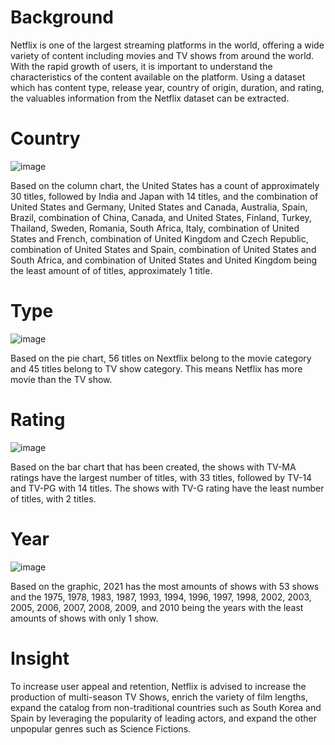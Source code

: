 # Background
Netflix is one of the largest streaming platforms in the world, offering a wide variety of content including movies and TV shows from around the world. With the rapid growth of users, it is important to understand the characteristics of the content available on the platform. 
Using a dataset which has content type, release year, country of origin, duration, and rating, the valuables information from the Netflix dataset can be extracted. 

# Country
![image](https://github.com/user-attachments/assets/2177172b-c508-4cb4-beb6-7a3a3f669ab9)

Based on the column chart, the United States has a count of approximately 30 titles, followed by India and Japan with 14 titles, and the combination of United States and Germany, United States and Canada, Australia, Spain, Brazil, combination of China, Canada, and United States, Finland, Turkey, Thailand, Sweden, Romania, South Africa, Italy, combination of United States and French, combination of United Kingdom and Czech Republic, combination of United States and Spain, combination of United States and South Africa, and combination of United States and United Kingdom being the least amount of of titles, approximately 1 title.

# Type
![image](https://github.com/user-attachments/assets/633746c5-8665-4397-97c5-e0143a86cf22)

Based on the pie chart, 56 titles on Nextflix belong to the movie category and 45 titles belong to TV show category. This means Netflix has more movie than the TV show. 

# Rating
![image](https://github.com/user-attachments/assets/082c4b3b-0ae8-4dec-90fe-01ace6481750)

Based on the bar chart that has been created, the shows with TV-MA ratings have the largest number of titles, with 33 titles, followed by TV-14 and TV-PG with 14 titles. The shows with TV-G rating have the least number of titles, with 2 titles. 

# Year
![image](https://github.com/user-attachments/assets/758fd635-1571-4246-8721-e6075356d073)

Based on the graphic, 2021 has the most amounts of shows with 53 shows and the 1975, 1978, 1983, 1987, 1993, 1994, 1996, 1997, 1998, 2002, 2003, 2005, 2006, 2007, 2008, 2009, and 2010 being the years with the least amounts of shows with only 1 show. 

# Insight
To increase user appeal and retention, Netflix is advised to increase the production of multi-season TV Shows, enrich the variety of film lengths, expand the catalog from non-traditional countries such as South Korea and Spain by leveraging the popularity of leading actors, and expand the other unpopular genres such as Science Fictions.
